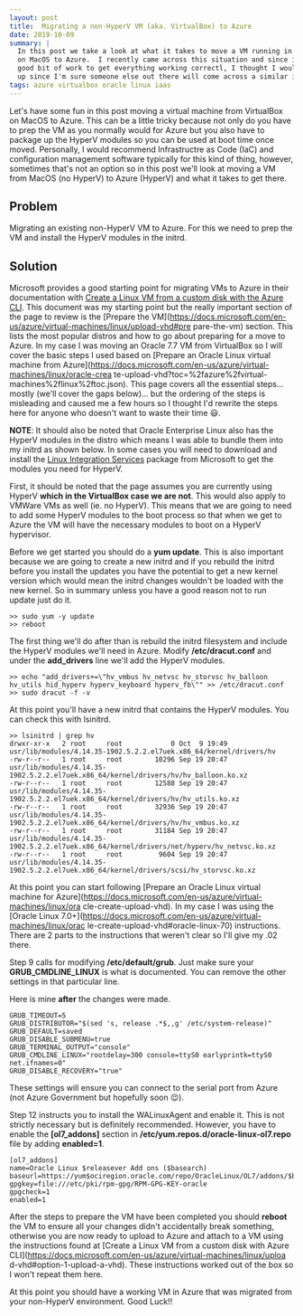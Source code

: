 ```yaml
---
layout: post
title:  Migrating a non-HyperV VM (aka. VirtualBox) to Azure
date: 2019-10-09
summary: |
  In this post we take a look at what it takes to move a VM running in VirtualBox
  on MacOS to Azure.  I recently came across this situation and since it took a
  good bit of work to get everything working correctl, I thought I would write it
  up since I'm sure someone else out there will come across a similar issue.
tags: azure virtualbox oracle linux iaas
---
```


Let's have some fun in this post moving a virtual machine from VirtualBox on
MacOS to Azure. This can be a little tricky because not only do you have to
prep the VM as you normally would for Azure but you also have to package up the
HyperV modules so you can be used at boot time once moved. Personally, I would
recommend Infrastructre as Code (IaC) and configuration management software
typically for this kind of thing, however, sometimes that's not an option so in
this post we'll look at moving a VM from MacOS (no HyperV) to Azure (HyperV) and
what it takes to get there.

## Problem
Migrating an existing non-HyperV VM to Azure.  For this we need to prep the VM
and install the HyperV modules in the initrd.

## Solution 
Microsoft provides a good starting point for migrating VMs to Azure
in their documentation with [Create a Linux VM from a custom disk with the Azure
CLI](https://docs.microsoft.com/en-us/azure/virtual-machines/linux/upload-vhd).
This document was my starting point but the really
important section of the page to review is the [Prepare the
VM](https://docs.microsoft.com/en-us/azure/virtual-machines/linux/upload-vhd#pre
pare-the-vm) section. This lists the most popular distros and how
to go about preparing for a move to Azure. In my case I was moving
an Oracle 7.7 VM from VirtualBox so I will cover the basic steps
I used based on [Prepare an Oracle Linux virtual machine from
Azure](https://docs.microsoft.com/en-us/azure/virtual-machines/linux/oracle-crea
te-upload-vhd?toc=%2fazure%2fvirtual-machines%2flinux%2ftoc.json). This page
covers all the essential steps... mostly (we'll cover the gaps below)... but the
ordering of the steps is misleading and caused me a few hours so I thought I'd
rewrite the steps here for anyone who doesn't want to waste their time :smiley:.

__NOTE__: It should also be noted that Oracle Enterprise Linux also
has the HyperV modules in the distro which means I was able
to bundle them into my initrd as shown below. In some cases
you will need to download and install the [Linux Integration
Services](https://www.microsoft.com/en-us/download/details.aspx?id=55106)
package from Microsoft to get the modules you need for HyperV.

First, it should be noted that the page assumes you are currently using HyperV
__which in the VirtualBox case we are not__. This would also apply to VMWare VMs
as well (ie. no HyperV). This means that we are going to need to add some HyperV
modules to the boot process so that when we get to Azure the VM will have the
necessary modules to boot on a HyperV hypervisor.

Before we get started you should do a __yum update__. This is also important
because we are going to create a new initrd and if you rebuild the initrd before
you install the updates you have the potential to get a new kernel version which
would mean the initrd changes wouldn't be loaded with the new kernel. So in
summary unless you have a good reason not to run update just do it.

```terminal
>> sudo yum -y update
>> reboot
```

The first thing we'll do after than is rebuild the initrd filesystem and include
the HyperV modules we'll need in Azure. Modify __/etc/dracut.conf__ and under
the __add_drivers__ line we'll add the HyperV modules.

```terminal
>> echo "add_drivers+=\"hv_vmbus hv_netvsc hv_storvsc hv_balloon hv_utils hid_hyperv hyperv_keyboard hyperv_fb\"" >> /etc/dracut.conf
>> sudo dracut -f -v
``` 

At this point you'll have a new initrd that contains the HyperV modules. You can
check this with lsinitrd.

```terminal
>> lsinitrd | grep hv
drwxr-xr-x   2 root     root            0 Oct  9 19:49 usr/lib/modules/4.14.35-1902.5.2.2.el7uek.x86_64/kernel/drivers/hv
-rw-r--r--   1 root     root        10296 Sep 19 20:47 usr/lib/modules/4.14.35-1902.5.2.2.el7uek.x86_64/kernel/drivers/hv/hv_balloon.ko.xz
-rw-r--r--   1 root     root        12588 Sep 19 20:47 usr/lib/modules/4.14.35-1902.5.2.2.el7uek.x86_64/kernel/drivers/hv/hv_utils.ko.xz
-rw-r--r--   1 root     root        32936 Sep 19 20:47 usr/lib/modules/4.14.35-1902.5.2.2.el7uek.x86_64/kernel/drivers/hv/hv_vmbus.ko.xz
-rw-r--r--   1 root     root        31184 Sep 19 20:47 usr/lib/modules/4.14.35-1902.5.2.2.el7uek.x86_64/kernel/drivers/net/hyperv/hv_netvsc.ko.xz
-rw-r--r--   1 root     root         9604 Sep 19 20:47 usr/lib/modules/4.14.35-1902.5.2.2.el7uek.x86_64/kernel/drivers/scsi/hv_storvsc.ko.xz
```

At this point you can start following
[Prepare an Oracle Linux virtual machine for
Azure](https://docs.microsoft.com/en-us/azure/virtual-machines/linux/ora
cle-create-upload-vhd). In my case I was using the [Oracle Linux
7.0+](https://docs.microsoft.com/en-us/azure/virtual-machines/linux/orac
le-create-upload-vhd#oracle-linux-70) instructions. There are 2 parts to
the instructions that weren't clear so I'll give my .02 there.

Step 9 calls for modifying __/etc/default/grub__. Just make sure your
__GRUB_CMDLINE_LINUX__ is what is documented. You can remove the other
settings in that particular line.

Here is mine __after__ the changes were made.
```terminal
GRUB_TIMEOUT=5
GRUB_DISTRIBUTOR="$(sed 's, release .*$,,g' /etc/system-release)"
GRUB_DEFAULT=saved
GRUB_DISABLE_SUBMENU=true
GRUB_TERMINAL_OUTPUT="console"
GRUB_CMDLINE_LINUX="rootdelay=300 console=ttyS0 earlyprintk=ttyS0 net.ifnames=0"
GRUB_DISABLE_RECOVERY="true"
```

These settings will ensure you can connect to the serial port from Azure (not
Azure Government but hopefully soon :wink:).

Step 12 instructs you to install the WALinuxAgent and enable it. This is not
strictly necessary but is definitely recommended. However, you have to enable
the __[ol7_addons]__ section in __/etc/yum.repos.d/oracle-linux-ol7.repo__ file
by adding __enabled=1__.

```terminal
[ol7_addons]
name=Oracle Linux $releasever Add ons ($basearch)
baseurl=https://yum$ociregion.oracle.com/repo/OracleLinux/OL7/addons/$basearch/
gpgkey=file:///etc/pki/rpm-gpg/RPM-GPG-KEY-oracle
gpgcheck=1
enabled=1
```

After the steps to prepare the VM have been completed you should __reboot__
the VM to ensure all your changes didn't accidentally break something,
otherwise you are now ready to upload to Azure and attach to a VM using
the instructions found at [Create a Linux VM from a custom disk with Azure
CLI](https://docs.microsoft.com/en-us/azure/virtual-machines/linux/uploa
d-vhd#option-1-upload-a-vhd). These instructions worked out of the box so I
won't repeat them here.

At this point you should have a working VM in Azure that was migrated from your
non-HyperV environment.  Good Luck!!


